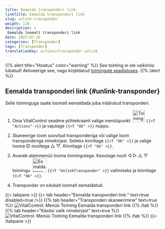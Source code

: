 ```yaml
---
title: Eemalda transponderi link
linkTitle: Eemalda transponderi link
slug: unlink-transponder
weight: 110
description: >
 Eemalda loomalt transponderi link
date: 2023-07-26
categories: [Transponder]
tags: [Transponder]
translationKey: actions/transponder-unlink
---
```

{{% alert title="Hoiatus" color="warning" %}}
See toiming ei ole vaikimisi lubatud! Aktiveerige see, nagu kirjeldatud [toimingute seadistuses](../setting/).
{{% /alert %}}

## Eemalda transponderi link {#unlink-transponder}

Selle toiminguga saate loomalt eemaldada juba määratud transponderi.

1. Oma VitalControl seadme põhiekraanil valige menüüpunkt &nbsp;<img src="/icons/actions.svg" width="40" align="bottom" alt="Toimingud" /> `{{<T "Actions" >}}` ja vajutage `{{<T "Ok" >}}` nuppu.

2. Skaneerige loom soovitud transponderiga või valige loom transponderiga nimekirjast. Selleks kinnitage `{{<T "Ok" >}}` ja valige looma ID nooltega △ ▽. Kinnitage `{{<T "Ok" >}}`.

3. Avaneb alammenüü looma toimingutega. Kasutage nooli ◁ ▷ △ ▽ toimingu &nbsp;<img src="/icons/actions/unlink-transponder.svg" width="45" align="bottom" alt="Eemalda transponderi link" /> `{{<T "UnlinkTransponder" >}}` valimiseks ja kinnitage `{{<T "Ok" >}}`.

4. Transponder on edukalt loomalt eemaldatud.

{{< tabpane >}}
{{< tab header="Eemalda transponderi link:" text=true disabled=true />}}
{{% tab header="Transponderi skaneerimine" text=true %}}
![VitalControl: Menüü Toiming Eemalda transponderi link](../images/unlinktransponder-scan.png "Eemalda transponderi link")
{{% /tab %}}
{{% tab header="Käsitsi valik nimekirjast" text=true %}}
![VitalControl: Menüü Toiming Eemalda transponderi link](../images/unlinktransponder.png "Eemalda transponderi link")
{{% /tab %}}
{{< /tabpane >}}
